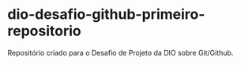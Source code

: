 # dio-desafio-github-primeiro-repositorio
Repositório criado para o Desafio de Projeto da DIO sobre Git/Github.
